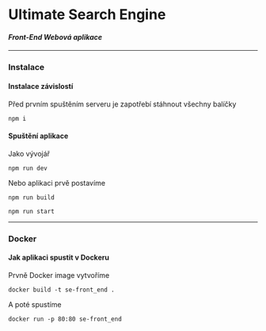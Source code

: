 # Ultimate Search Engine
#### ***Front-End Webová aplikace***

---

### Instalace

#### Instalace závislostí

Před prvním spuštěním serveru je zapotřebí stáhnout všechny balíčky

```
npm i
```

#### Spuštění aplikace

Jako vývojář

```
npm run dev
```

Nebo aplikaci prvě postavíme

```
npm run build
```

```
npm run start
```

---

### Docker

#### Jak aplikaci spustit v Dockeru

Prvně Docker image vytvoříme

```
docker build -t se-front_end .
```

A poté spustíme

```
docker run -p 80:80 se-front_end
```